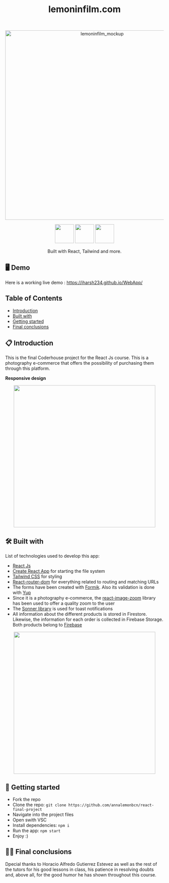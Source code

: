 <h1 align="center">lemoninfilm.com</h1> <br>
<p align="center">
  <img alt="lemoninfilm_mockup" title="GitPoint" src="https://firebasestorage.googleapis.com/v0/b/lemoninfilm.appspot.com/o/desktop_mockup.png?alt=media&token=cfb13144-146a-4ef0-ab27-b015b870709c" width="600">
</p>

<div align="center">
  <img src="https://www.svgrepo.com/show/327388/logo-react.svg" width="60" height="60">
  <img src="https://www.svgrepo.com/show/354430/tailwindcss.svg" width="60" height="60">
  <img src="https://www.svgrepo.com/show/373595/firebase.svg" width="60" height="60">
</div>
<p align="center"> Built with React, Tailwind and more.</p>

## 🖥️ Demo

Here is a working live demo : https://iharsh234.github.io/WebApp/

## Table of Contents

- [Introduction](#introduction)
- [Built with](#built-with)
- [Getting started](#getting-started)
- [Final conclusions](#final-conclusions)

<!-- END doctoc generated TOC please keep comment here to allow auto update -->

<a name="introduction"></a>
## 📋 Introduction

This is the final Coderhouse project for the React Js course.
This is a photography e-commerce that offers the possibility of purchasing them through this platform.

**Responsive design**

<p align="center">
  <img src = "https://firebasestorage.googleapis.com/v0/b/lemoninfilm.appspot.com/o/mobile_mockup_02.jpg?alt=media&token=d3ec3b15-d8ba-47d7-a9c3-f86405ae1aac" width=450>
</p>

<a name="built-with"></a>
## 🛠️ Built with

List of technologies used to develop this app:

- <a href="https://react.dev/">React Js</a>
- <a href="https://create-react-app.dev/">Create React App</a> for starting the file system
- <a href="https://tailwindcss.com/">Tailwind CSS</a> for styling
- <a href="https://reactrouter.com/en/main">React-router-dom</a> for everything related to routing and matching URLs
- The forms have been created with <a href="https://formik.org/">Formik</a>. Also its validation is done with <a href="https://www.npmjs.com/package/yup">Yup</a>
- Since it is a photography e-commerce, the <a href="https://www.npmjs.com/package/react-image-zoom">react-image-zoom</a> library has been used to offer a quality zoom to the user
- The <a href="https://sonner.emilkowal.ski/">Sonner library</a> is used for toast notifications
- All information about the different products is stored in Firestore. Likewise, the information for each order is collected in Firebase Storage. Both products belong to <a href="https://firebase.google.com/">Firebase</a>

<p align="center">
  <img src = "https://firebasestorage.googleapis.com/v0/b/lemoninfilm.appspot.com/o/tablet_mockup_02.jpg?alt=media&token=0c4241bb-6f0f-4b9f-8c5c-f0eb2288a537" width=450>
</p>

<a name="getting-started"></a>
## 🔨 Getting started

- Fork the repo
- Clone the repo: `git clone https://github.com/annalemonbcn/react-final-project`
- Navigate into the project files
- Open swith VSC
- Install dependencies: `npm i`
- Run the app: `npm start`
- Enjoy :)

<!-- - `yarn` to install dependencies -->

<a name="final-conclusions"></a>
## 🙏🏻 Final conclusions

Dpecial thanks to Horacio Alfredo Gutierrez Estevez as well as the rest of the tutors for his good lessons in class, his patience in resolving doubts and, above all, for the good humor he has shown throughout this course.